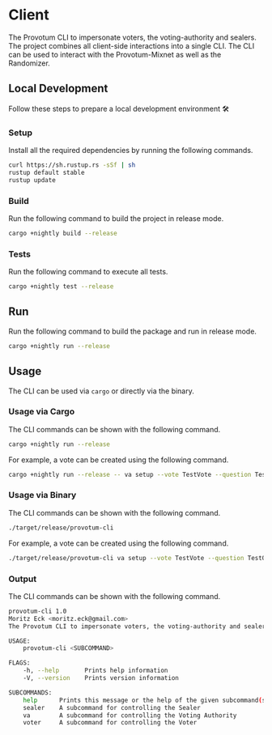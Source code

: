 # Client

The Provotum CLI to impersonate voters, the voting-authority and sealers.
The project combines all client-side interactions into a single CLI.
The CLI can be used to interact with the Provotum-Mixnet as well as the Randomizer.

## Local Development

Follow these steps to prepare a local development environment :hammer_and_wrench:

### Setup

Install all the required dependencies by running the following commands.

```bash
curl https://sh.rustup.rs -sSf | sh
rustup default stable
rustup update
```

### Build

Run the following command to build the project in release mode.

```bash
cargo +nightly build --release
```

### Tests

Run the following command to execute all tests.

```bash
cargo +nightly test --release
```

## Run

Run the following command to build the package and run in release mode.

```bash
cargo +nightly run --release
```

## Usage

The CLI can be used via `cargo` or directly via the binary.

### Usage via Cargo

The CLI commands can be shown with the following command.

```bash
cargo +nightly run --release
```

For example, a vote can be created using the following command.

```bash
cargo +nightly run --release -- va setup --vote TestVote --question TestQuestion
```

### Usage via Binary

The CLI commands can be shown with the following command.

```bash
./target/release/provotum-cli
```

For example, a vote can be created using the following command.

```bash
./target/release/provotum-cli va setup --vote TestVote --question TestQuestion
```

### Output

The CLI commands can be shown with the following command.

```bash
provotum-cli 1.0
Moritz Eck <moritz.eck@gmail.com>
The Provotum CLI to impersonate voters, the voting-authority and sealers

USAGE:
    provotum-cli <SUBCOMMAND>

FLAGS:
    -h, --help       Prints help information
    -V, --version    Prints version information

SUBCOMMANDS:
    help      Prints this message or the help of the given subcommand(s)
    sealer    A subcommand for controlling the Sealer
    va        A subcommand for controlling the Voting Authority
    voter     A subcommand for controlling the Voter
```
